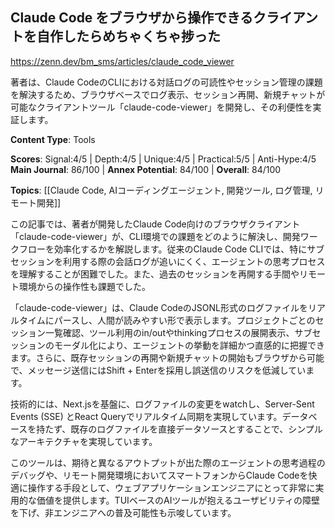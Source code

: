 ## Claude Code をブラウザから操作できるクライアントを自作したらめちゃくちゃ捗った

https://zenn.dev/bm_sms/articles/claude_code_viewer

著者は、Claude CodeのCLIにおける対話ログの可読性やセッション管理の課題を解決するため、ブラウザベースでログ表示、セッション再開、新規チャットが可能なクライアントツール「claude-code-viewer」を開発し、その利便性を実証します。

**Content Type**: Tools

**Scores**: Signal:4/5 | Depth:4/5 | Unique:4/5 | Practical:5/5 | Anti-Hype:4/5
**Main Journal**: 86/100 | **Annex Potential**: 84/100 | **Overall**: 84/100

**Topics**: [[Claude Code, AIコーディングエージェント, 開発ツール, ログ管理, リモート開発]]

この記事では、著者が開発したClaude Code向けのブラウザクライアント「claude-code-viewer」が、CLI環境での課題をどのように解決し、開発ワークフローを効率化するかを解説します。従来のClaude Code CLIでは、特にサブセッションを利用する際の会話ログが追いにくく、エージェントの思考プロセスを理解することが困難でした。また、過去のセッションを再開する手間やリモート環境からの操作性も課題でした。

「claude-code-viewer」は、Claude CodeのJSONL形式のログファイルをリアルタイムにパースし、人間が読みやすい形で表示します。プロジェクトごとのセッション一覧確認、ツール利用のin/outやthinkingプロセスの展開表示、サブセッションのモーダル化により、エージェントの挙動を詳細かつ直感的に把握できます。さらに、既存セッションの再開や新規チャットの開始もブラウザから可能で、メッセージ送信にはShift + Enterを採用し誤送信のリスクを低減しています。

技術的には、Next.jsを基盤に、ログファイルの変更をwatchし、Server-Sent Events (SSE) とReact Queryでリアルタイム同期を実現しています。データベースを持たず、既存のログファイルを直接データソースとすることで、シンプルなアーキテクチャを実現しています。

このツールは、期待と異なるアウトプットが出た際のエージェントの思考過程のデバッグや、リモート開発環境においてスマートフォンからClaude Codeを快適に操作する手段として、ウェブアプリケーションエンジニアにとって非常に実用的な価値を提供します。TUIベースのAIツールが抱えるユーザビリティの障壁を下げ、非エンジニアへの普及可能性も示唆しています。